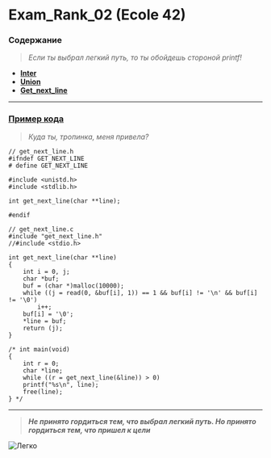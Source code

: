 # Exam_Rank_02 (Ecole 42) 

### Содержание
> *Если ты выбрал легкий путь, то ты обойдешь стороной printf!*
* [**Inter**](https://github.com/i-galimov/Exam_Rank_02/tree/main/inter)
* [**Union**](https://github.com/i-galimov/Exam_Rank_02/tree/main/union)
* [**Get_next_line**](https://github.com/i-galimov/Exam_Rank_02/tree/main/get_next_line)
---
### [Пример кода](https://github.com/i-galimov/Exam_Rank_02/blob/main/get_next_line/get_next_line.c)
> *Куда ты, тропинка, меня привела?*
```
// get_next_line.h   
#ifndef GET_NEXT_LINE
# define GET_NEXT_LINE

#include <unistd.h>
#include <stdlib.h>

int get_next_line(char **line);

#endif

// get_next_line.c
#include "get_next_line.h"
//#include <stdio.h>

int get_next_line(char **line)
{
    int i = 0, j;
    char *buf;
    buf = (char *)malloc(10000);
    while ((j = read(0, &buf[i], 1)) == 1 && buf[i] != '\n' && buf[i] != '\0')
        i++;
    buf[i] = '\0';
    *line = buf;
    return (j);
}

/* int main(void)
{
    int r = 0;
    char *line;
    while ((r = get_next_line(&line)) > 0)
    printf("%s\n", line);
    free(line); 
} */
```
********
> ***Не принято гордиться тем, что выбрал легкий путь. Но принято гордиться тем, что пришел к цели***
> 
![Легко](https://cdn.pixabay.com/photo/2017/12/10/20/56/feather-3010848_1280.jpg)
